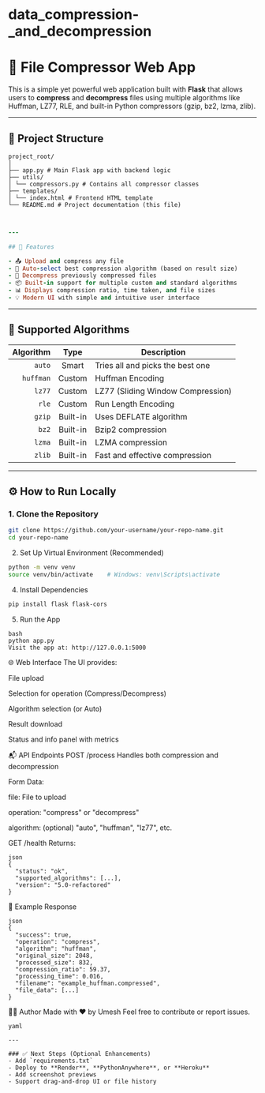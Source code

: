 # data_compression-_and_decompression
# 🔐 File Compressor Web App

This is a simple yet powerful web application built with **Flask** that allows users to **compress** and **decompress** files using multiple algorithms like Huffman, LZ77, RLE, and built-in Python compressors (gzip, bz2, lzma, zlib).

---

## 📁 Project Structure
```
project_root/
│
├── app.py # Main Flask app with backend logic
├── utils/
│ └── compressors.py # Contains all compressor classes
├── templates/
│ └── index.html # Frontend HTML template
└── README.md # Project documentation (this file)
```

```ruby


---

## 🚀 Features

- 📤 Upload and compress any file
- 🧠 Auto-select best compression algorithm (based on result size)
- 🔄 Decompress previously compressed files
- 📦 Built-in support for multiple custom and standard algorithms
- 📊 Displays compression ratio, time taken, and file sizes
- 💡 Modern UI with simple and intuitive user interface
```
---

## 🧠 Supported Algorithms

| Algorithm | Type     | Description                                 |
|----------:|:--------:|---------------------------------------------|
| `auto`    | Smart    | Tries all and picks the best one            |
| `huffman` | Custom   | Huffman Encoding                            |
| `lz77`    | Custom   | LZ77 (Sliding Window Compression)           |
| `rle`     | Custom   | Run Length Encoding                         |
| `gzip`    | Built-in | Uses DEFLATE algorithm                      |
| `bz2`     | Built-in | Bzip2 compression                           |
| `lzma`    | Built-in | LZMA compression                            |
| `zlib`    | Built-in | Fast and effective compression              |

---

## ⚙️ How to Run Locally

### 1. Clone the Repository

```bash
git clone https://github.com/your-username/your-repo-name.git
cd your-repo-name
```
2. Set Up Virtual Environment (Recommended)

```bash
python -m venv venv
source venv/bin/activate    # Windows: venv\Scripts\activate
```
4. Install Dependencies
```bash
pip install flask flask-cors
```
5. Run the App
```
bash
python app.py
Visit the app at: http://127.0.0.1:5000
```

🌐 Web Interface
The UI provides:

File upload

Selection for operation (Compress/Decompress)

Algorithm selection (or Auto)

Result download

Status and info panel with metrics

📬 API Endpoints
POST /process
Handles both compression and decompression

Form Data:

file: File to upload

operation: "compress" or "decompress"

algorithm: (optional) "auto", "huffman", "lz77", etc.

GET /health
Returns:
```
json
{
  "status": "ok",
  "supported_algorithms": [...],
  "version": "5.0-refactored"
}
```
📄 Example Response
```
json
{
  "success": true,
  "operation": "compress",
  "algorithm": "huffman",
  "original_size": 2048,
  "processed_size": 832,
  "compression_ratio": 59.37,
  "processing_time": 0.016,
  "filename": "example_huffman.compressed",
  "file_data": [...]
}
```
👨‍💻 Author
Made with ❤️ by Umesh
Feel free to contribute or report issues.

```
yaml

---

### ✅ Next Steps (Optional Enhancements)
- Add `requirements.txt`
- Deploy to **Render**, **PythonAnywhere**, or **Heroku**
- Add screenshot previews
- Support drag-and-drop UI or file history
```
